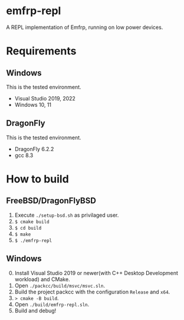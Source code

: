 # emfrp-repl
A REPL implementation of Emfrp, running on low power devices.

# Requirements
## Windows
This is the tested environment.

 * Visual Studio 2019, 2022
 * Windows 10, 11

## DragonFly
This is the tested environment.

 * DragonFly 6.2.2
 * gcc 8.3

# How to build

## FreeBSD/DragonFlyBSD
1. Execute `./setup-bsd.sh` as privilaged user.
2. `$ cmake build`
3. `$ cd build`
4. `$ make`
5. `$ ./emfrp-repl`

## Windows
0. Install Visual Studio 2019 or newer(with C++ Desktop Development workload) and CMake.
1. Open `./packcc/build/msvc/msvc.sln`.
2. Build the project packcc with the configuration `Release` and `x64`.
3. `> cmake -B build`.
4. Open `./build/emfrp-repl.sln`.
5. Build and debug!
